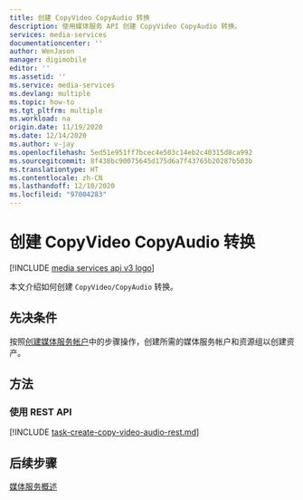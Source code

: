 ```yaml
---
title: 创建 CopyVideo CopyAudio 转换
description: 使用媒体服务 API 创建 CopyVideo CopyAudio 转换。
services: media-services
documentationcenter: ''
author: WenJason
manager: digimobile
editor: ''
ms.assetid: ''
ms.service: media-services
ms.devlang: multiple
ms.topic: how-to
ms.tgt_pltfrm: multiple
ms.workload: na
origin.date: 11/19/2020
ms.date: 12/14/2020
ms.author: v-jay
ms.openlocfilehash: 5ed51e951ff7bcec4e503c14eb2c40315d8ca992
ms.sourcegitcommit: 8f438bc90075645d175d6a7f43765b20287b503b
ms.translationtype: HT
ms.contentlocale: zh-CN
ms.lasthandoff: 12/10/2020
ms.locfileid: "97004283"
---
```

# <a name="create-a-copyvideo-copyaudio-transform"></a>创建 CopyVideo CopyAudio 转换

[!INCLUDE [media services api v3 logo](./includes/v3-hr.md)]

本文介绍如何创建 `CopyVideo/CopyAudio` 转换。

## <a name="prerequisites"></a>先决条件

按照[创建媒体服务帐户](./create-account-howto.md)中的步骤操作，创建所需的媒体服务帐户和资源组以创建资产。

## <a name="methods"></a>方法

### <a name="using-the-rest-api"></a>使用 REST API

[!INCLUDE [task-create-copy-video-audio-rest.md](./includes/task-create-copy-video-audio-rest.md)]


## <a name="next-steps"></a>后续步骤

[媒体服务概述](media-services-overview.md)
